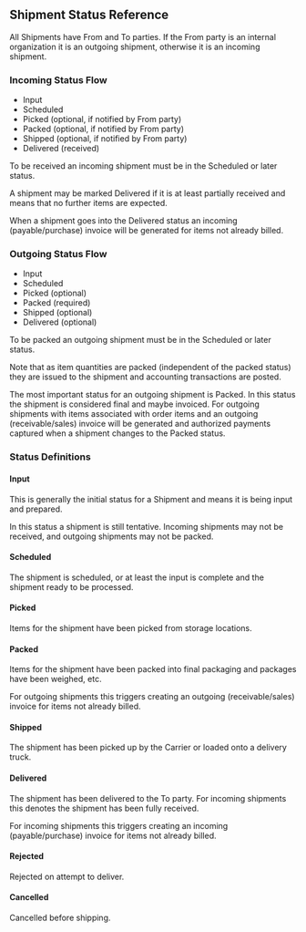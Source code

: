 ## Shipment Status Reference

All Shipments have From and To parties. If the From party is an internal organization it is an outgoing shipment, 
otherwise it is an incoming shipment.

### Incoming Status Flow

- Input
- Scheduled
- Picked (optional, if notified by From party)
- Packed (optional, if notified by From party)
- Shipped (optional, if notified by From party)
- Delivered (received)

To be received an incoming shipment must be in the Scheduled or later status.

A shipment may be marked Delivered if it is at least partially received and means that no further items are expected.

When a shipment goes into the Delivered status an incoming (payable/purchase) invoice will be generated for items not already billed.

### Outgoing Status Flow

- Input
- Scheduled
- Picked (optional)
- Packed (required)
- Shipped (optional)
- Delivered (optional)

To be packed an outgoing shipment must be in the Scheduled or later status.

Note that as item quantities are packed (independent of the packed status) they are issued to the shipment and accounting transactions are posted.

The most important status for an outgoing shipment is Packed. In this status the shipment is considered final and maybe invoiced.
For outgoing shipments with items associated with order items and an outgoing (receivable/sales) invoice will be generated and 
authorized payments captured when a shipment changes to the Packed status.

### Status Definitions

#### Input

This is generally the initial status for a Shipment and means it is being input and prepared.

In this status a shipment is still tentative. Incoming shipments may not be received, and outgoing shipments may not be packed.

#### Scheduled

The shipment is scheduled, or at least the input is complete and the shipment ready to be processed.

#### Picked

Items for the shipment have been picked from storage locations.

#### Packed

Items for the shipment have been packed into final packaging and packages have been weighed, etc.

For outgoing shipments this triggers creating an outgoing (receivable/sales) invoice for items not already billed.

#### Shipped

The shipment has been picked up by the Carrier or loaded onto a delivery truck.

#### Delivered

The shipment has been delivered to the To party. For incoming shipments this denotes the shipment has been fully received.

For incoming shipments this triggers creating an incoming (payable/purchase) invoice for items not already billed.

#### Rejected

Rejected on attempt to deliver.

#### Cancelled

Cancelled before shipping.
